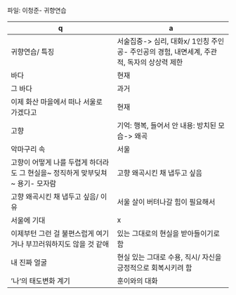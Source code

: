 파일: 이청준- 귀향연습

 q  | a
--- | ---
귀향연습/ 특징			| 서술집중-> 심리, 대화x/ 1인칭 주인공- 주인공의 경험, 내면세계, 주관적, 독자의 상상력 제한
바다			| 현재
그 바다			| 과거
이제 화산 마을에서 떠나 서울로 가겠다고			| 현재
고향			| 기억: 행복, 들어서 안 내용: 방치된 모습-> 왜곡
악마구리 속			| 서울
고향이 어떻게 나를 두렵게 하더라도 그 현실을~ 정직하게 맞부딪쳐~ 용기- 모자람			| 고향 왜곡시킨 채 냅두고 싶음
고향 왜곡시킨 채 냅두고 싶음/ 이유			| 서울 살이 버텨나갈 힘이 필요해서
서울에 기대			| x
이제부턴 그런 걸 불편스럽게 여기거나 부끄러워하지도 않을 것 같애			| 있는 그대로의 현실을 받아들이기로 함
내 진짜 얼굴			| 현실 있는 그대로 수용, 직시/ 자신을 긍정적으로 회복시키려 함
’나‘의 태도변화 계기			| 훈이와의 대화